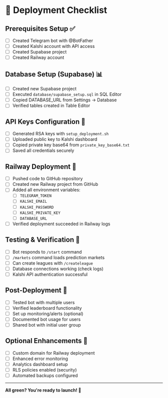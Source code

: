 # 🚀 Deployment Checklist

## Prerequisites Setup ✅
- [ ] Created Telegram bot with @BotFather
- [ ] Created Kalshi account with API access
- [ ] Created Supabase project
- [ ] Created Railway account

## Database Setup (Supabase) 📊
- [ ] Created new Supabase project
- [ ] Executed `database/supabase_setup.sql` in SQL Editor
- [ ] Copied DATABASE_URL from Settings → Database
- [ ] Verified tables created in Table Editor

## API Keys Configuration 🔐
- [ ] Generated RSA keys with `setup_deployment.sh`
- [ ] Uploaded public key to Kalshi dashboard
- [ ] Copied private key base64 from `private_key_base64.txt`
- [ ] Saved all credentials securely

## Railway Deployment 🚂
- [ ] Pushed code to GitHub repository
- [ ] Created new Railway project from GitHub
- [ ] Added all environment variables:
  - [ ] `TELEGRAM_TOKEN`
  - [ ] `KALSHI_EMAIL`
  - [ ] `KALSHI_PASSWORD`
  - [ ] `KALSHI_PRIVATE_KEY`
  - [ ] `DATABASE_URL`
- [ ] Verified deployment succeeded in Railway logs

## Testing & Verification 🧪
- [ ] Bot responds to `/start` command
- [ ] `/markets` command loads prediction markets
- [ ] Can create leagues with `/createleague`
- [ ] Database connections working (check logs)
- [ ] Kalshi API authentication successful

## Post-Deployment 🎯
- [ ] Tested bot with multiple users
- [ ] Verified leaderboard functionality
- [ ] Set up monitoring/alerts (optional)
- [ ] Documented bot usage for users
- [ ] Shared bot with initial user group

## Optional Enhancements 🔧
- [ ] Custom domain for Railway deployment
- [ ] Enhanced error monitoring
- [ ] Analytics dashboard setup
- [ ] RLS policies enabled (security)
- [ ] Automated backups configured

---
**All green? You're ready to launch! 🎉**
